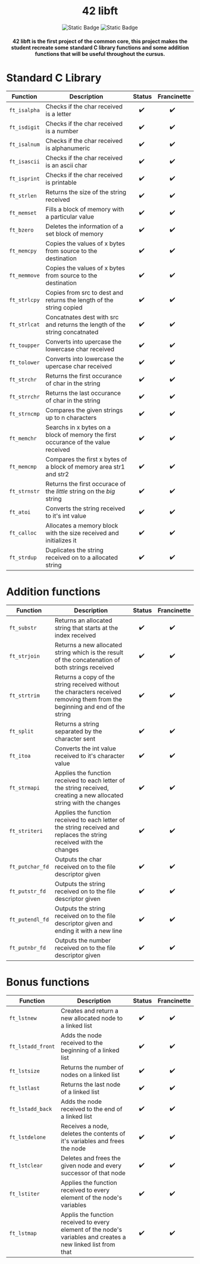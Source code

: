 <div align = "center">

# 42 libft
![Static Badge](https://img.shields.io/badge/score-125%2F100-green?style=for-the-badge&labelColor=%2312263A&color=%2306BCC1)
![Static Badge](https://img.shields.io/badge/language-C-green?style=for-the-badge&labelColor=%2312263A&color=%2306BCC1)

#### 42 libft is the first project of the common core, this project makes the student recreate some standard C library functions and some addition functions that will be useful throughout the cursus.

</div>

# Standard C Library
Function | Description                                                                       | Status | Francinette
--- |-----------------------------------------------------------------------------------| --- | --
`ft_isalpha` | Checks if the char received is a letter                                           | ✔️ ️|  ✔️
`ft_isdigit` | Checks if the char received is a number                                           | ✔️ ️|  ✔️
`ft_isalnum` | Checks if the char received is alphanumeric                                       | ✔️ ️|  ✔️
`ft_isascii` | Checks if the char received is an ascii char                                      | ✔️ ️|  ✔️
`ft_isprint` | Checks if the char received is printable                                          | ✔️ ️|  ✔️
`ft_strlen` | Returns the size of the string received                                           | ✔️ ️|  ✔️
`ft_memset` | Fills a block of memory with a particular value                                   | ✔️ ️|  ✔️
`ft_bzero` | Deletes the information of a set block of memory                                  | ✔️ ️|  ✔️
`ft_memcpy` | Copies the values of x bytes from source to the destination                       | ✔️ ️|  ✔️
`ft_memmove` | Copies the values of x bytes from source to the destination                       | ✔️ ️|  ✔️
`ft_strlcpy` | Copies from src to dest and returns the length of the string copied               | ✔️ ️|  ✔️
`ft_strlcat` | Concatnates dest with src and returns the length of the string concatnated        | ✔️ ️|  ✔️
`ft_toupper` | Converts into upercase the lowercase char received                                | ✔️ ️|  ✔️
`ft_tolower` | Converts into lowercase the upercase char received                                | ✔️ ️|  ✔️
`ft_strchr` | Returns the first occurance of char in the string                                 | ✔️ ️|  ✔️
`ft_strrchr` | Returns the last occurance of char in the string                                  | ✔️ ️|  ✔️
`ft_strncmp` | Compares the given strings up to n characters                                     | ✔️ ️|  ✔️
`ft_memchr` | Searchs in x bytes on a block of memory the first occurance of the value received | ✔️ ️|  ✔️
`ft_memcmp` | Compares the first x bytes of a block of memory area str1 and str2                | ✔️ ️|  ✔️
`ft_strnstr` | Returns the first occurace of the _little_ string on the _big_ string             | ✔️ ️|  ✔️
`ft_atoi` | Converts the string received to it's int value                                    | ✔️ ️|  ✔️
`ft_calloc` | Allocates a memory block with the size received and initializes it                | ✔️ ️|  ✔️
`ft_strdup` | Duplicates the string received on to a allocated string                           | ✔️ ️|  ✔️

# Addition functions
Function | Description                                                                                                                  | Status | Francinette
--- |------------------------------------------------------------------------------------------------------------------------------| --- | --
`ft_substr` | Returns an allocated string that starts at the index received                                                                | ✔️ ️|  ✔️
`ft_strjoin` | Returns a new allocated string which is the result of the concatenation of both strings received                             | ✔️ ️|  ✔️
`ft_strtrim` | Returns a copy of the string received without the characters received removing them from the beginning and end of the string | ✔️ ️|  ✔️
`ft_split` | Returns a string separated by the character sent                                                                             | ✔️ ️|  ✔️
`ft_itoa` | Converts the int value received to it's character value                                                                      | ✔️ ️|  ✔️
`ft_strmapi` | Applies the function received to each letter of the string received, creating a new allocated string with the changes        | ✔️ ️|  ✔️
`ft_striteri` | Applies the function received to each letter of the string received and replaces the string received with the changes        | ✔️ ️|  ✔️
`ft_putchar_fd` | Outputs the char received on to the file descriptor given                                                                    | ✔️ ️|  ✔️
`ft_putstr_fd` | Outputs the string received on to the file descriptor given                                                                  | ✔️ ️|  ✔️
`ft_putendl_fd` | Outputs the string received on to the file descriptor given and ending it with a new line                                    | ✔️ ️|  ✔️
`ft_putnbr_fd` | Outputs the number received on to the file descriptor given                                                                  | ✔️ ️|  ✔️


# Bonus functions
Function | Description                                                                                                   | Status | Francinette
--- |---------------------------------------------------------------------------------------------------------------| --- | --
`ft_lstnew` | Creates and return a new allocated node to a linked list                                                      | ✔️ ️|  ✔️
`ft_lstadd_front` | Adds the node received to the beginning of a linked list                                                      | ✔️ ️|  ✔️
`ft_lstsize` | Returns the number of nodes on a linked list                                                                  | ✔️ ️|  ✔️
`ft_lstlast` | Returns the last node of a linked list                                                                        | ✔️ ️|  ✔️
`ft_lstadd_back` | Adds the node received to the end of a linked list                                                            | ✔️ ️|  ✔️
`ft_lstdelone` | Receives a node, deletes the contents of it's variables and frees the node                                    | ✔️ ️|  ✔️
`ft_lstclear` | Deletes and frees the given node and every successor of that node                                             | ✔️ ️|  ✔️
`ft_lstiter` | Applies the function received to every element of the node's variables                                        | ✔️ ️|  ✔️
`ft_lstmap` | Applis the function received to every element of the node's variables and creates a new linked list from that | ✔️ ️|  ✔️
